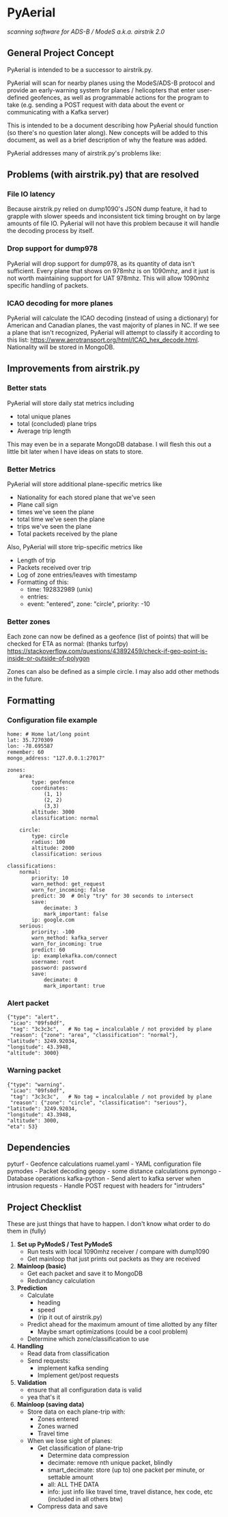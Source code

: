 # PyAerial

_scanning software for ADS-B / ModeS
a.k.a. airstrik 2.0_


## General Project Concept

PyAerial is intended to be a successor to airstrik.py.


PyAerial will scan for nearby planes using the ModeS/ADS-B protocol and provide an early-warning system for planes / helicopters that enter user-defined geofences, as well as programmable actions for the program to take (e.g. sending a POST request with data about the event or communicating with a Kafka server)

This is intended to be a document describing how PyAerial should function (so there's no question later along). New concepts will be added to this document, as well as a brief description of why the feature was added.


PyAerial addresses many of airstrik.py's problems like:


## Problems (with airstrik.py) that are resolved
### File IO latency

Because airstrik.py relied on dump1090's JSON dump feature, it had to grapple with slower speeds and inconsistent tick timing brought on by large amounts of file IO. PyAerial will not have this problem because it will handle the decoding process by itself.


### Drop support for dump978
PyAerial will drop support for dump978, as its quantity of data isn't sufficient. Every plane that shows on 978mhz is on 1090mhz, and it just is not worth maintaining support for UAT 978mhz. This will allow 1090mhz specific handling of packets.

### ICAO decoding for more planes
PyAerial will calculate the ICAO decoding (instead of using a dictionary) for American and Canadian planes, the vast majority of planes in NC. If we see a plane that isn't recognized, PyAerial will attempt to classify it according to this list: https://www.aerotransport.org/html/ICAO_hex_decode.html. Nationality will be stored in MongoDB.

## Improvements from airstrik.py
### Better stats

PyAerial will store daily stat metrics including
- total unique planes
- total (concluded) plane trips
- Average trip length

This may even be in a separate MongoDB database. I will flesh this out a little bit later when I have ideas on stats to store.

### Better Metrics

PyAerial will store additional plane-specific metrics like

- Nationality for each stored plane that we've seen
- Plane call sign
- times we've seen the plane
- total time we've seen the plane
- trips we've seen the plane
- Total packets received by the plane

Also, PyAerial will store trip-specific metrics like

- Length of trip
- Packets received over trip
- Log of zone entries/leaves with timestamp
- Formatting of this:
   - time: 192832989 (unix)
   - entries:
   - event: "entered", zone: "circle", priority: -10


### Better zones

Each zone can now be defined as a geofence (list of points) that will be checked for ETA as normal: (thanks turfpy)
https://stackoverflow.com/questions/43892459/check-if-geo-point-is-inside-or-outside-of-polygon

Zones can also be defined as a simple circle. I may also add other methods in the future.


## Formatting
### Configuration file example
```
home: # Home lat/long point
lat: 35.7270309
lon: -78.695587
remember: 60
mongo_address: "127.0.0.1:27017"

zones:
	area:
		type: geofence
		coordinates:
			(1, 1)
			(2, 2)
			(3,3)
		altitude: 3000
		classification: normal
		
	circle:
		type: circle
		radius: 100
		altitude: 2000
		classification: serious

classifications:
	normal:
		priority: 10
		warn_method: get_request
		warn_for_incoming: false
		predict: 30  # Only "try" for 30 seconds to intersect
		save:
			decimate: 3
			mark_important: false
		ip: google.com
	serious:
		priority: -100
		warn_method: kafka_server
		warn_for_incoming: true
		predict: 60
		ip: examplekafka.com/connect
		username: root
		password: password
		save:
			decimate: 0
			mark_important: true
```


### Alert packet
```
{"type": "alert".
 "icao": "09fs0df",
 "tag": "3c3c3c",   # No tag = incalculable / not provided by plane
 "reason": {"zone": "area", "classification": "normal"},
"latitude": 3249.92034,
"longitude": 43.3948,
"altitude": 3000}
```

### Warning packet
```
{"type": "warning".
 "icao": "09fs0df",
 "tag": "3c3c3c",   # No tag = incalculable / not provided by plane
 "reason": {"zone": "circle", "classification": "serious"},
"latitude": 3249.92034,
"longitude": 43.3948,
"altitude": 3000,
"eta": 53}
```


## Dependencies

pyturf - Geofence calculations
ruamel.yaml - YAML configuration file
pymodes - Packet decoding
geopy - some distance calculations
pymongo - Database operations
kafka-python - Send alert to kafka server when intrusion
requests - Handle POST request with headers for "intruders"






## Project Checklist

These are just things that have to happen. I don't know what order to do them in (fully)

1. **Set up PyModeS / Test PyModeS**
    - Run tests with local 1090mhz receiver / compare with dump1090
    - Get mainloop that just prints out packets as they are received
2. **Mainloop (basic)**
    - Get each packet and save it to MongoDB
    - Redundancy calculation
3. **Prediction**
    - Calculate
        - heading
        - speed
        - (rip it out of airstrik.py)
    - Predict ahead for the maximum amount of time allotted by any filter
        - Maybe smart optimizations (could be a cool problem)
    - Determine which zone/classification to use
4. **Handling**
    - Read data from classification
    - Send requests:
        - implement kafka sending
        - Implement get/post requests
5. **Validation**
    - ensure that all configuration data is valid
    - yea that's it
6. **Mainloop (saving data)**
    - Store data on each plane-trip with:
        - Zones entered
        - Zones warned
        - Travel time
    - When we lose sight of planes:
        - Get classification of plane-trip
           - Determine data compression
            - decimate: remove nth unique packet, blindly
            - smart_decimate: store (up to) one packet per minute, or settable amount
            - all: ALL THE DATA
            - info: just info like travel time, travel distance, hex code, etc (included in all others btw)
        - Compress data and save
